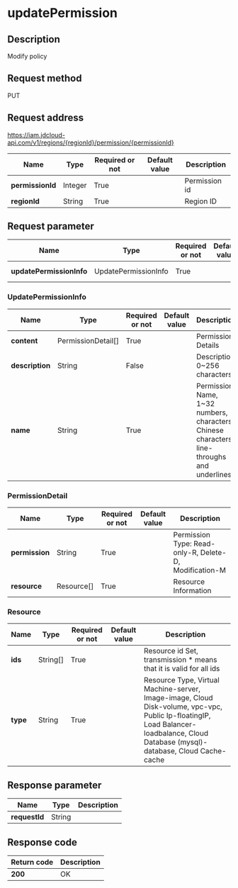 # updatePermission


## Description
Modify policy

## Request method
PUT

## Request address
https://iam.jdcloud-api.com/v1/regions/{regionId}/permission/{permissionId}

|Name|Type|Required or not|Default value|Description|
|---|---|---|---|---|
|**permissionId**|Integer|True| |Permission id|
|**regionId**|String|True| |Region ID|

## Request parameter
|Name|Type|Required or not|Default value|Description|
|---|---|---|---|---|
|**updatePermissionInfo**|UpdatePermissionInfo|True| |Permission Information|

### UpdatePermissionInfo
|Name|Type|Required or not|Default value|Description|
|---|---|---|---|---|
|**content**|PermissionDetail[]|True| |Permission Details|
|**description**|String|False| |Description, 0~256 characters|
|**name**|String|True| |Permission Name, 1~32 numbers, characters, Chinese characters, line-throughs and underlines|
### PermissionDetail
|Name|Type|Required or not|Default value|Description|
|---|---|---|---|---|
|**permission**|String|True| |Permission Type: Read-only-R, Delete-D, Modification-M|
|**resource**|Resource[]|True| |Resource Information|
### Resource
|Name|Type|Required or not|Default value|Description|
|---|---|---|---|---|
|**ids**|String[]|True| |Resource id Set, transmission * means that it is valid for all ids|
|**type**|String|True| |Resource Type, Virtual Machine-server, Image-image, Cloud Disk-volume, vpc-vpc, Public Ip-floatingIP, Load Balancer-loadbalance, Cloud Database (mysql)-database, Cloud Cache-cache|

## Response parameter
|Name|Type|Description|
|---|---|---|
|**requestId**|String| |



## Response code
|Return code|Description|
|---|---|
|**200**|OK|
